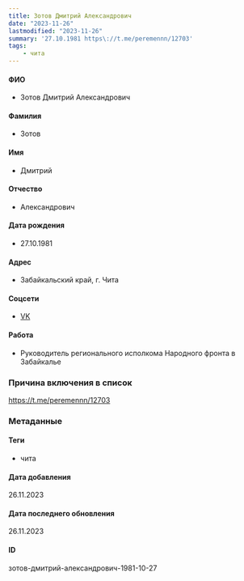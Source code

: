```yaml
---
title: Зотов Дмитрий Александрович
date: "2023-11-26"
lastmodified: "2023-11-26"
summary: '27.10.1981 https\://t.me/peremennn/12703'
tags: 
    - чита
---
```

<!--# pp2-->
<!--## Фигурант-->
<!--### Личные данные-->
#### ФИО
- Зотов Дмитрий Александрович
#### Фамилия
- Зотов
#### Имя
- Дмитрий
#### Отчество
- Александрович
#### Дата рождения
- 27.10.1981
#### Адрес
- Забайкальский край, г. Чита
#### Соцсети
- [VK](https://vk.com/id326821114)
#### Работа
- Руководитель регионального исполкома Народного фронта в Забайкалье
### Причина включения в список
https://t.me/peremennn/12703
### Метаданные
#### Теги
- чита
#### Дата добавления
26.11.2023
#### Дата последнего обновления
26.11.2023
#### ID
зотов-дмитрий-александрович-1981-10-27
<!--## END;-->
